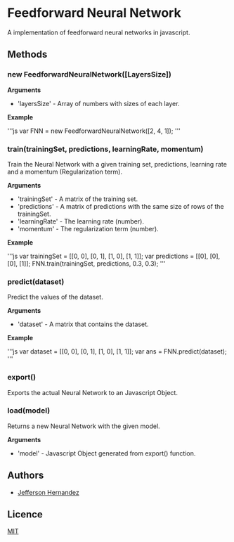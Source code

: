 # Feedforward Neural Network

A implementation of feedforward neural networks in javascript.

## Methods

### new FeedforwardNeuralNetwork([LayersSize])

__Arguments__

* 'layersSize' - Array of numbers with sizes of each layer.

__Example__

'''js
var FNN = new FeedforwardNeuralNetwork([2, 4, 1]);
'''

### train(trainingSet, predictions, learningRate, momentum)

Train the Neural Network with a given training set, predictions, learning rate and a 
momentum (Regularization term).

__Arguments__

* 'trainingSet' - A matrix of the training set.
* 'predictions' - A matrix of predictions with the same size of rows of the trainingSet.
* 'learningRate' - The learning rate (number).
* 'momentum' - The regularization term (number).

__Example__

'''js
var trainingSet = [[0, 0], [0, 1], [1, 0], [1, 1]];
var predictions = [[0], [0], [0], [1]];
FNN.train(trainingSet, predictions, 0.3, 0.3);
'''

### predict(dataset)

Predict the values of the dataset.

__Arguments__

* 'dataset' - A matrix that contains the dataset.

__Example__

'''js
var dataset = [[0, 0], [0, 1], [1, 0], [1, 1]];
var ans = FNN.predict(dataset);
'''

### export()

Exports the actual Neural Network to an Javascript Object.

### load(model)

Returns a new Neural Network with the given model.

__Arguments__

* 'model' - Javascript Object generated from export() function.

## Authors

- [Jefferson Hernandez](https://github.com/JeffersonH44)

## Licence

[MIT](./LICENSE)